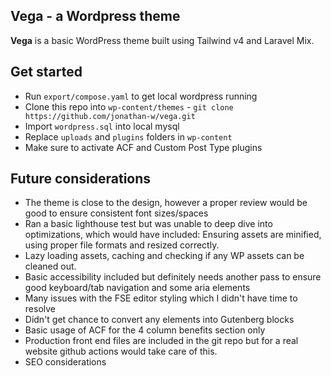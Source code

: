 ## Vega - a Wordpress theme

**Vega** is a basic WordPress theme built using Tailwind v4 and Laravel Mix.


## Get started

- Run ``export/compose.yaml`` to get local wordpress running
- Clone this repo into ``wp-content/themes`` - ``git clone https://github.com/jonathan-w/vega.git``
- Import ``wordpress.sql`` into local mysql
- Replace ``uploads`` and ``plugins`` folders in ``wp-content``
- Make sure to activate ACF and Custom Post Type plugins

## Future considerations

- The theme is close to the design, however a proper review would be good to ensure consistent font sizes/spaces
- Ran a basic lighthouse test but was unable to deep dive into optimizations, which would have included: Ensuring assets are minified, using proper file formats and resized correctly.
- Lazy loading assets, caching and checking if any WP assets can be cleaned out.
- Basic accessibility included but definitely needs another pass to ensure good keyboard/tab navigation and some aria elements
- Many issues with the FSE editor styling which I didn't have time to resolve
- Didn't get chance to convert any elements into Gutenberg blocks
- Basic usage of ACF for the 4 column benefits section only
- Production front end files are included in the git repo but for a real website github actions would take care of this.
- SEO considerations
